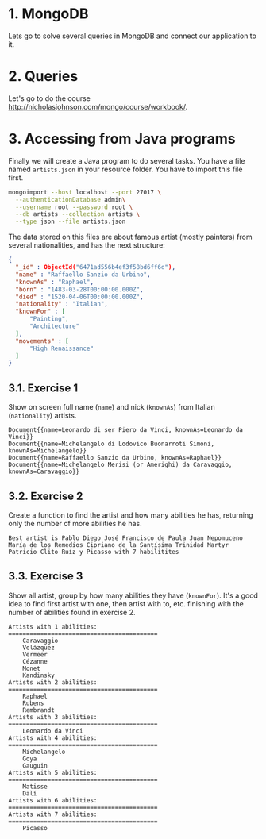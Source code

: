# 1. MongoDB

Lets go to solve several queries in MongoDB and connect our application to it.

# 2. Queries

Let's go to do the course <http://nicholasjohnson.com/mongo/course/workbook/>.

# 3. Accessing from Java programs

Finally we will create a Java program to do several tasks. You have a file named `artists.json` in your resource folder. You have to import this file first.

```sh
mongoimport --host localhost --port 27017 \
  --authenticationDatabase admin\
  --username root --password root \
  --db artists --collection artists \
  --type json --file artists.json 
```

The data stored on this files are about famous artist  (mostly painters) from several nationalities, and has the next structure:

```json
{
  "_id" : ObjectId("6471ad556b4ef3f58bd6ff6d"),
  "name" : "Raffaello Sanzio da Urbino",
  "knownAs" : "Raphael",
  "born" : "1483-03-28T00:00:00.000Z",
  "died" : "1520-04-06T00:00:00.000Z",
  "nationality" : "Italian",
  "knownFor" : [
      "Painting",
      "Architecture"
  ],
  "movements" : [
      "High Renaissance"
  ]
}
```

## 3.1. Exercise 1

Show on screen full name (`name`) and nick (`knownAs`) from Italian (`nationality`) artists.

```
Document{{name=Leonardo di ser Piero da Vinci, knownAs=Leonardo da Vinci}}
Document{{name=Michelangelo di Lodovico Buonarroti Simoni, knownAs=Michelangelo}}
Document{{name=Raffaello Sanzio da Urbino, knownAs=Raphael}}
Document{{name=Michelangelo Merisi (or Amerighi) da Caravaggio, knownAs=Caravaggio}}
```

## 3.2. Exercise 2

Create a function to find the artist and how many abilities he has, returning only the number of more abilities he has.

```
Best artist is Pablo Diego José Francisco de Paula Juan Nepomuceno María de los Remedios Cipriano de la Santísima Trinidad Martyr Patricio Clito Ruíz y Picasso with 7 habilitites
```

## 3.3. Exercise 3

Show all artist, group by how many abilities they have (`knownFor`). It's a good idea to find first artist with one, then artist with to, etc. finishing with the number of abilities found in exercise 2.

```
Artists with 1 abilities:
==========================================
	Caravaggio
	Velázquez
	Vermeer
	Cézanne
	Monet
	Kandinsky
Artists with 2 abilities:
==========================================
	Raphael
	Rubens
	Rembrandt
Artists with 3 abilities:
==========================================
	Leonardo da Vinci
Artists with 4 abilities:
==========================================
	Michelangelo
	Goya
	Gauguin
Artists with 5 abilities:
==========================================
	Matisse
	Dalí
Artists with 6 abilities:
==========================================
Artists with 7 abilities:
==========================================
	Picasso
```





